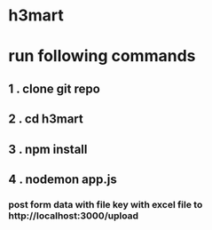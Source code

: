 # h3mart

# run following commands

## 1 . clone git repo

## 2 . cd h3mart

## 3 . npm install

## 4 . nodemon app.js

### post form data with file key with excel file to http://localhost:3000/upload
